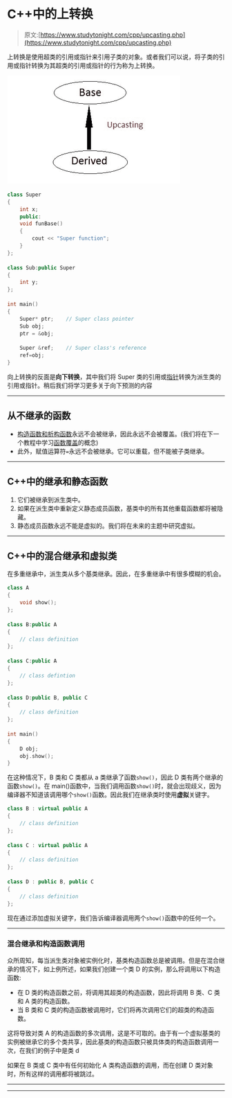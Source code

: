 # C++中的上转换

> 原文:[https://www.studytonight.com/cpp/upcasting.php](https://www.studytonight.com/cpp/upcasting.php)

上转换是使用超类的引用或指针来引用子类的对象。或者我们可以说，将子类的引用或指针转换为其超类的引用或指针的行为称为上转换。

![Upcasting in C++](img/59bac151c51b4eb093ba93c41799f861.png)

```cpp
class Super
{ 
    int x;
    public:
    void funBase() 
    { 
        cout << "Super function"; 
    }
};

class Sub:public Super
{ 
    int y;
};

int main()
{
    Super* ptr;    // Super class pointer
    Sub obj;
    ptr = &obj;

    Super &ref;    // Super class's reference    
    ref=obj;
} 
```

向上转换的反面是**向下转换**，其中我们将 Super 类的引用或[指针](/c/pointers-in-c.php)转换为派生类的引用或指针。稍后我们将学习更多关于向下预测的内容

* * *

## 从不继承的函数

*   [构造函数和析构函数](constructors-and-destructors-in-cpp.php)永远不会被继承，因此永远不会被覆盖。(我们将在下一个教程中学习[函数覆盖](function-overriding.php)的概念)
*   此外，赋值运算符`=`永远不会被继承。它可以重载，但不能被子类继承。

* * *

## C++中的继承和静态函数

1.  它们被继承到派生类中。
2.  如果在派生类中重新定义静态成员函数，基类中的所有其他重载函数都将被隐藏。
3.  静态成员函数永远不能是虚拟的。我们将在未来的主题中研究虚拟。

* * *

## C++中的混合继承和虚拟类

在多重继承中，派生类从多个基类继承。因此，在多重继承中有很多模糊的机会。

```cpp
class A
{ 
    void show(); 
};

class B:public A 
{
    // class definition
};

class C:public A 
{
    // class defintion
};

class D:public B, public C 
{
    // class definition
};

int main()
{
    D obj;
    obj.show();
} 
```

在这种情况下，B 类和 C 类都从 a 类继承了函数`show()`，因此 D 类有两个继承的函数`show()`。在 main()函数中，当我们调用函数`show()`时，就会出现歧义，因为编译器不知道该调用哪个`show()`函数。因此我们在继承类时使用**虚拟**关键字。

```cpp
class B : virtual public A 
{
    // class definition
};

class C : virtual public A 
{
    // class definition
};

class D : public B, public C 
{
    // class definition
}; 
```

现在通过添加虚拟关键字，我们告诉编译器调用两个`show()`函数中的任何一个。

* * *

### 混合继承和构造函数调用

众所周知，每当派生类对象被实例化时，基类构造函数总是被调用。但是在混合继承的情况下，如上例所述，如果我们创建一个类 D 的实例，那么将调用以下构造函数:

*   在 D 类的构造函数之前，将调用其超类的构造函数，因此将调用 B 类、C 类和 A 类的构造函数。
*   当 B 类和 C 类的构造函数被调用时，它们将再次调用它们的超类的构造函数。

这将导致对类 A 的构造函数的多次调用，这是不可取的。由于有一个虚拟基类的实例被继承它的多个类共享，因此基类的构造函数只被具体类的构造函数调用一次，在我们的例子中是类 d

如果在 B 类或 C 类中有任何初始化 A 类构造函数的调用，而在创建 D 类对象时，所有这样的调用都将被跳过。

* * *

* * *